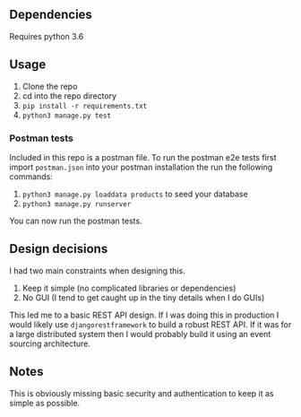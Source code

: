 ## Dependencies

Requires python 3.6

## Usage

1. Clone the repo
2. cd into the repo directory
3. `pip install -r requirements.txt`
4. `python3 manage.py test`

### Postman tests

Included in this repo is a postman file. To run the postman e2e tests first import `postman.json` into your postman installation the run the following commands:

1. `python3 manage.py loaddata products` to seed your database
2. `python3 manage.py runserver`

You can now run the postman tests.

## Design decisions

I had two main constraints when designing this.
1. Keep it simple (no complicated libraries or dependencies)
2. No GUI (I tend to get caught up in the tiny details when I do GUIs)

This led me to a basic REST API design. If I was doing this in production I would likely use `djangorestframework` to build a robust REST API. If it was for a large distributed system then I would probably build it using an event sourcing architecture.

## Notes

This is obviously missing basic security and authentication to keep it as simple as possible.